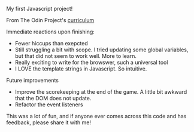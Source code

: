 My first Javascript project!

From The Odin Project's [curriculum](https://www.theodinproject.com/courses/web-development-101/lessons/rock-paper-scissors)

Immediate reactions upon finishing:
- Fewer hiccups than exepcted
- Still struggling a bit with scope. I tried updating some global variables, but that did not seem to work well. More to learn.
- Really exciting to write for the browswer, such a universal tool
- I LOVE the template strings in Javascript. So intuitive.

Future improvements
- Improve the scorekeeping at the end of the game. A little bit awkward that the DOM does not update.
- Refactor the event listeners

This was a lot of fun, and if anyone ever comes across this code and has feedback, please share it with me!